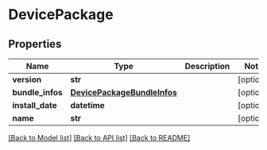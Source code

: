 # DevicePackage

## Properties
Name | Type | Description | Notes
------------ | ------------- | ------------- | -------------
**version** | **str** |  | [optional] 
**bundle_infos** | [**DevicePackageBundleInfos**](DevicePackageBundleInfos.md) |  | [optional] 
**install_date** | **datetime** |  | [optional] 
**name** | **str** |  | [optional] 

[[Back to Model list]](../README.md#documentation-for-models) [[Back to API list]](../README.md#documentation-for-api-endpoints) [[Back to README]](../README.md)


